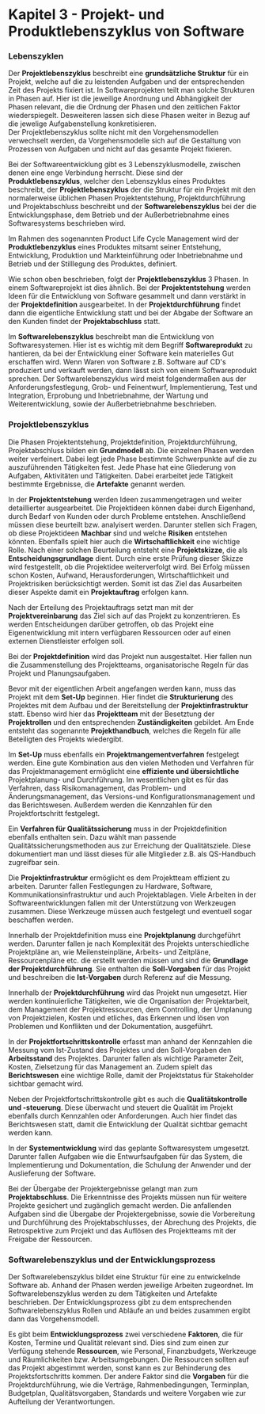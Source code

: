 # Kapitel 3 - Projekt- und Produktlebenszyklus von Software

### Lebenszyklen

Der **Projektlebenszyklus** beschreibt eine **grundsätzliche Struktur** für ein Projekt,
welche auf die zu leistenden Aufgaben und der entsprechenden Zeit des Projekts fixiert ist.
In Softwareprojekten teilt man solche Strukturen in Phasen auf. Hier ist die jeweilige Anordnung
und Abhängigkeit der Phasen relevant, die die Ordnung der Phasen und den zeitlichen Faktor wiederspiegelt.
Desweiteren lassen sich diese Phasen weiter in Bezug auf die jewelige Aufgabenstellung konkretisieren.  
Der Projektlebenszyklus sollte nicht mit den Vorgehensmodellen verwechselt werden, da Vorgehensmodelle
sich auf die Gestaltung von Prozessen von Aufgaben und nicht auf das gesamte Projekt fixieren.  

Bei der Softwareentwicklung gibt es 3 Lebenszyklusmodelle, zwischen denen eine enge Verbindung herrscht.
Diese sind der **Produktlebenszyklus**, welcher den Lebenszyklus eines Produktes beschreibt, der **Projektlebenszyklus**
der die Struktur für ein Projekt mit den normalerweise üblichen Phasen Projektentstehung, Projektdurchführung und
Projektabschluss beschreibt und der **Softwarelebenszyklus** bei der die Entwicklungsphase, dem Betrieb und der Außerbetriebnahme
eines Softwaresystems beschrieben wird.

Im Rahmen des sogenannten Product Life Cycle Management wird der **Produktlebenzyklus** eines Produktes mitsamt seiner Entstehung,
Entwicklung, Produktion und Markteinführung oder Inbetriebnahme und Betrieb und der Stilllegung des Produktes, definiert.  

Wie schon oben beschrieben, folgt der **Projektlebenszyklus** 3 Phasen. In einem Softwareprojekt ist dies ähnlich.
Bei der **Projektentstehung** werden Ideen für die Entwicklung von Software gesammelt und dann verstärkt in der
**Projektdefinition** ausgearbeitet. In der **Projektdurchführung** findet dann die eigentliche Entwicklung statt und
bei der Abgabe der Software an den Kunden findet der **Projektabschluss** statt.

Im **Softwarelebenszyklus** beschreibt man die Entwicklung von Softwaresystemen. Hier ist es wichtig mit dem Begriff
**Softwareprodukt** zu hantieren, da bei der Entwicklung einer Software kein materielles Gut erschaffen wird. Wenn Waren
von Software z.B. Software auf CD's produziert und verkauft werden, dann lässt sich von einem Softwareprodukt sprechen.
Der Softwarelebenszyklus wird meist folgendermaßen aus der Anforderungsfestlegung, Grob- und Feinentwurf, Implementierung,
Test und Integration, Erprobung und Inbetriebnahme, der Wartung und Weiterentwicklung, sowie der Außerbetriebnahme beschrieben.

### Projektlebenszyklus

Die Phasen Projektentstehung, Projektdefinition, Projektdurchführung, Projektabschluss bilden ein **Grundmodell** ab. Die einzelnen
Phasen werden weiter verfeinert. Dabei legt jede Phase bestimmte Schwerpunkte auf die zu auszuführenden Tätigkeiten fest. Jede
Phase hat eine Gliederung von Aufgaben, Aktivitäten und Tätigkeiten. Dabei erarbeitet jede Tätigkeit bestimmte Ergebnisse,
die **Artefakte** genannt werden.  

In der **Projektentstehung** werden Ideen zusammengetragen und weiter detaillierter ausgearbeitet. Die Projektideen können dabei
durch Eigenhand, durch Bedarf von Kunden oder durch Probleme entstehen. Anschließend müssen diese beurteilt bzw. analyisert werden.
Darunter stellen sich Fragen, ob diese Projektideen **Machbar** sind und welche **Risiken** entstehen könnten. Ebenfalls spielt hier
auch die **Wirtschaftlichkeit** eine wichtige Rolle. Nach einer solchen Beurteilung entsteht eine **Projektskizze**, die als
**Entscheidungsgrundlage** dient. Durch eine erste Prüfung dieser Skizze wird festgestellt, ob die Projektidee weiterverfolgt wird. Bei
Erfolg müssen schon Kosten, Aufwand, Herausforderungen, Wirtschaftlichkeit und Projektrisiken berücksichtigt werden. Somit ist das Ziel
das Ausarbeiten dieser Aspekte damit ein **Projektauftrag** erfolgen kann.  

Nach der Erteilung des Projektauftrags setzt man mit der **Projektvereinbarung** das Ziel sich auf das Projekt zu konzentrieren.
Es werden Entscheidungen darüber getroffen, ob das Projekt eine Eigenentwicklung mit intern verfügbaren Ressourcen oder auf einen
externen Dienstleister erfolgen soll.  

Bei der **Projektdefinition** wird das Projekt nun ausgestaltet. Hier fallen nun die Zusammenstellung des Projektteams, organisatorische
Regeln für das Projekt und Planungsaufgaben.  

Bevor mit der eigentlichen Arbeit angefangen werden kann, muss das Projekt mit dem **Set-Up** beginnen. Hier findet die **Strukturierung** des
Projektes mit dem Aufbau und der Bereitstellung der **Projektinfrastruktur** statt. Ebenso wird hier das **Projektteam** mit der Besetztung
der **Projektrollen** und den entsprechenden **Zuständigkeiten** gebildet. Am Ende entsteht das sogenannte **Projekthandbuch**, welches
die Regeln für alle Beteiligten des Projekts wiedergibt.  

Im **Set-Up** muss ebenfalls ein **Projektmangementverfahren** festgelegt werden. Eine gute Kombination aus den vielen Methoden und Verfahren
für das Projektmanagement ermöglicht eine **effiziente und übersichtliche** Projektplanung- und Durchführung. Im wesentlichen gibt es für
das Verfahren, dass Risikomanagement, das Problem- und Änderungsmanagement, das Versions-und Konfigurationsmanagement und das Berichtswesen.
Außerdem werden die Kennzahlen für den Projektfortschritt festgelegt.

Ein **Verfahren für Qualitätssicherung** muss in der Projektdefinition ebenfalls enthalten sein. Dazu wählt man passende 
Qualitätssicherungsmethoden aus zur Erreichung der Qualitätsziele. Diese dokumentiert man und lässt dieses für alle Mitglieder
z.B. als QS-Handbuch zugreifbar sein.

Die **Projektinfrastruktur** ermöglicht es dem Projektteam effizient zu arbeiten. Darunter fallen Festlegungen zu Hardware, Software,
Kommunikationsinfrastruktur und auch Projektablagen. Viele Arbeiten in der Softwareentwicklungen fallen mit der Unterstützung von Werkzeugen
zusammen. Diese Werkzeuge müssen auch festgelegt und eventuell sogar beschaffen werden.

Innerhalb der Projektdefinition muss eine **Projektplanung** durchgeführt werden. Darunter fallen je nach Komplexität des Projekts
unterschiedliche Projektpläne an, wie Meilensteinpläne, Arbeits- und Zeitpläne, Ressourcenpläne etc. die erstellt werden müssen und sind
die **Grundlage der Projektdurchführung**. Sie enthalten die **Soll-Vorgaben** für das Projekt und beschreiben die **Ist-Vorgaben** durch Referenz
auf die Messung.

Innerhalb der **Projektdurchführung** wird das Projekt nun umgesetzt. Hier werden kontinuierliche Tätigkeiten, wie die Organisation
der Projektarbeit, dem Management der Projektressourcen, dem Controlling, der Umplanung von Projektzielen, Kosten und etliches,
das Erkennen und lösen von Problemen und Konflikten und der Dokumentation, ausgeführt.

In der **Projektfortschrittskontrolle** erfasst man anhand der Kennzahlen die Messung vom Ist-Zustand des Projektes und den Soll-Vorgaben
den **Arbeitsstand** des Projektes. Darunter fallen als wichtige Parameter Zeit, Kosten, Zielsetzung für das Management an. Zudem spielt
das **Berichtswesen** eine wichtige Rolle, damit der Projektstatus für Stakeholder sichtbar gemacht wird.

Neben der Projektfortschrittskontrolle gibt es auch die **Qualitätskontrolle und -steuerung**. Diese überwacht und steuert die Qualität im
Projekt ebenfalls durch Kennzahlen oder Anforderungen. Auch hier findet das Berichtswesen statt, damit die Entwicklung der Qualität sichtbar
gemacht werden kann.

In der **Systementwicklung** wird das geplante Softwaresystem umgesetzt. Darunter fallen Aufgaben wie die Entwurfsaufgaben für das System,
die Implementierung und Dokumentation, die Schulung der Anwender und der Auslieferung der Software.

Bei der Übergabe der Projektergebnisse gelangt man zum **Projektabschluss**. Die Erkenntnisse des Projekts müssen nun für weitere Projekte
gesichert und zugänglich gemacht werden. Die anfallenden Aufgaben sind die Übergabe der Projektergebnisse, sowie die Vorbereitung und Durchführung
des Projektabschlusses, der Abrechung des Projekts, die Retrospektive zum Projekt und das Auflösen des Projektteams mit der Freigabe der Ressourcen.

### Softwarelebenszyklus und der Entwicklungsprozess

Der Softwarelebenszyklus bildet eine Struktur für eine zu entwickelnde Software ab.
Anhand der Phasen werden jeweilige Arbeiten zugeordnet. Im Softwarelebenszyklus
werden zu dem Tätigkeiten und Artefakte beschrieben. Der Entwicklungsprozess gibt
zu dem entsprechenden Softwarelebenszyklus Rollen und Abläufe an und 
beides zusammen ergibt dann das Vorgehensmodell.

Es gibt beim **Entwicklungsprozess** zwei verschiedene **Faktoren**, die für Kosten, Termine
und Qualität relevant sind. Dies sind zum einen zur Verfügung stehende **Ressourcen**, wie Personal,
Finanzbudgets, Werkzeuge und Räumlichkeiten bzw. Arbeitsumgebungen. Die Ressourcen sollten auf das
Projekt abgestimmt werden, sonst kann es zur Behinderung des Projektsfortschritts kommen. Der andere
Faktor sind die **Vorgaben** für die Projektdurchführung, wie die Verträge, Rahmenbedingungen, Terminplan,
Budgetplan, Qualitätsvorgaben, Standards und weitere Vorgaben wie zur Aufteilung der Verantwortungen.